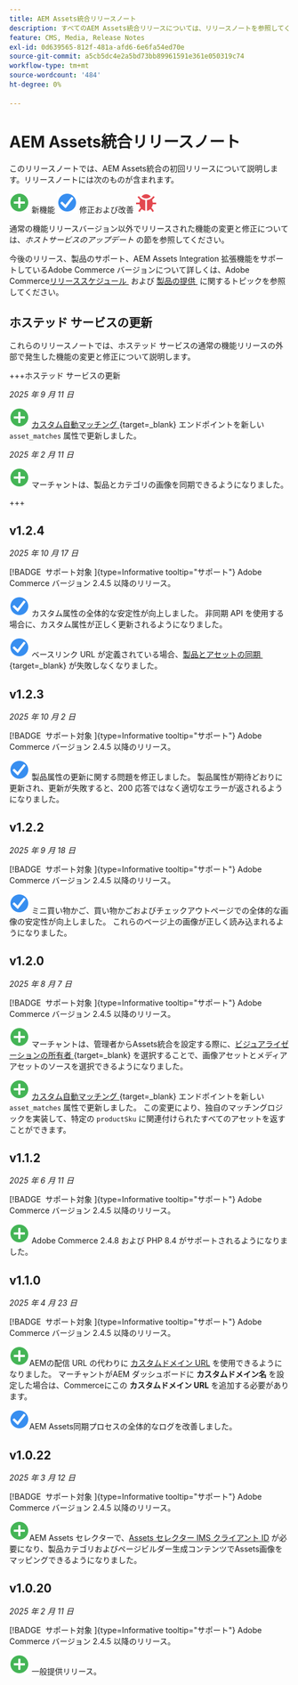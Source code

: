 ```yaml
---
title: AEM Assets統合リリースノート
description: すべてのAEM Assets統合リリースについては、リリースノートを参照してください。
feature: CMS, Media, Release Notes
exl-id: 0d639565-812f-481a-afd6-6e6fa54ed70e
source-git-commit: a5cb5dc4e2a5bd73bb89961591e361e050319c74
workflow-type: tm+mt
source-wordcount: '484'
ht-degree: 0%

---
```


# AEM Assets統合リリースノート

このリリースノートでは、AEM Assets統合の初回リリースについて説明します。リリースノートには次のものが含まれます。

![&#x200B; 新機能 &#x200B;](../assets/new.svg) 新機能
![&#x200B; 修正された問題 &#x200B;](../assets/fix.svg) 修正および改善
![&#x200B; 既知の問題 &#x200B;](../assets/bug.svg)

通常の機能リリースバージョン以外でリリースされた機能の変更と修正については、_ホストサービスのアップデート_ の節を参照してください。

今後のリリース、製品のサポート、AEM Assets Integration 拡張機能をサポートしているAdobe Commerce バージョンについて詳しくは、Adobe Commerce[&#x200B; リリーススケジュール &#x200B;](https://experienceleague.adobe.com/ja/docs/commerce-operations/release/planning/schedule) および [&#x200B; 製品の提供 &#x200B;](https://experienceleague.adobe.com/ja/docs/commerce-operations/release/product-availability) に関するトピックを参照してください。

## ホステッド サービスの更新

これらのリリースノートでは、ホステッド サービスの通常の機能リリースの外部で発生した機能の変更と修正について説明します。

+++ホステッド サービスの更新

_2025 年 9 月 11 日_

![&#x200B; 新しい問題 &#x200B;](../assets/new.svg) [&#x200B; カスタム自動マッチング &#x200B;](https://experienceleague.adobe.com/ja/docs/commerce/aem-assets-integration/synchronize/custom-match){target=_blank} エンドポイントを新しい `asset_matches` 属性で更新しました。

_2025 年 2 月 11 日_

![&#x200B; 新しい問題 &#x200B;](../assets/new.svg) マーチャントは、製品とカテゴリの画像を同期できるようになりました。

+++

## v1.2.4

_2025 年 10 月 17 日_

[!BADGE &#x200B; サポート対象 &#x200B;]{type=Informative tooltip="サポート"} Adobe Commerce バージョン 2.4.5 以降のリリース。

![&#x200B; 問題を修正 &#x200B;](../assets/fix.svg)<!-- Issue ACAP-1155 --> カスタム属性の全体的な安定性が向上しました。 非同期 API を使用する場合に、カスタム属性が正しく更新されるようになりました。

![&#x200B; 修正された問題 &#x200B;](../assets/fix.svg)<!-- Issue ACAP-1074 --> ベースリンク URL が定義されている場合、[&#x200B; 製品とアセットの同期 &#x200B;](https://experienceleague.adobe.com/ja/docs/commerce-admin/stores-sales/site-store/store-urls#configure-the-base-url){target=_blank} が失敗しなくなりました。

## v1.2.3

_2025 年 10 月 2 日_

[!BADGE &#x200B; サポート対象 &#x200B;]{type=Informative tooltip="サポート"} Adobe Commerce バージョン 2.4.5 以降のリリース。

![&#x200B; 修正された問題 &#x200B;](../assets/fix.svg)<!-- Issue ACAP-1135 --> 製品属性の更新に関する問題を修正しました。 製品属性が期待どおりに更新され、更新が失敗すると、200 応答ではなく適切なエラーが返されるようになりました。

## v1.2.2

_2025 年 9 月 18 日_

[!BADGE &#x200B; サポート対象 &#x200B;]{type=Informative tooltip="サポート"} Adobe Commerce バージョン 2.4.5 以降のリリース。

![&#x200B; 問題を修正 &#x200B;](../assets/fix.svg)<!-- Issue ACAP-1110 --> ミニ買い物かご、買い物かごおよびチェックアウトページでの全体的な画像の安定性が向上しました。 これらのページ上の画像が正しく読み込まれるようになりました。

## v1.2.0

_2025 年 8 月 7 日_

[!BADGE &#x200B; サポート対象 &#x200B;]{type=Informative tooltip="サポート"} Adobe Commerce バージョン 2.4.5 以降のリリース。

![&#x200B; 新しい問題 &#x200B;](../assets/new.svg)<!-- Issue ACAP-1018 --> マーチャントは、管理者からAssets統合を設定する際に、[&#x200B; ビジュアライゼーションの所有者 &#x200B;](https://experienceleague.adobe.com/ja/docs/commerce/aem-assets-integration/get-started/setup-synchronization){target=_blank} を選択することで、画像アセットとメディアアセットのソースを選択できるようになりました。

![&#x200B; 新しい問題 &#x200B;](../assets/new.svg)<!-- Issue ACAP-1078 --> [&#x200B; カスタム自動マッチング &#x200B;](https://experienceleague.adobe.com/ja/docs/commerce/aem-assets-integration/synchronize/custom-match){target=_blank} エンドポイントを新しい `asset_matches` 属性で更新しました。 この変更により、独自のマッチングロジックを実装して、特定の `productSku` に関連付けられたすべてのアセットを返すことができます。

## v1.1.2

_2025 年 6 月 11 日_

[!BADGE &#x200B; サポート対象 &#x200B;]{type=Informative tooltip="サポート"} Adobe Commerce バージョン 2.4.5 以降のリリース。

![&#x200B; 新規問題 &#x200B;](../assets/new.svg)<!-- Issue ACAP-1041 --> Adobe Commerce 2.4.8 および PHP 8.4 がサポートされるようになりました。

## v1.1.0

_2025 年 4 月 23 日_

[!BADGE &#x200B; サポート対象 &#x200B;]{type=Informative tooltip="サポート"} Adobe Commerce バージョン 2.4.5 以降のリリース。

![&#x200B; 新しい問題 &#x200B;](../assets/new.svg)<!-- Issue ACAP-955 -->AEMの配信 URL の代わりに [&#x200B; カスタムドメイン URL](https://experienceleague.adobe.com/ja/docs/commerce/aem-assets-integration/get-started/setup-synchronization#optional-configure-the-custom-domain-url) を使用できるようになりました。 マーチャントがAEM ダッシュボードに **カスタムドメイン名** を設定した場合は、Commerceにこの **カスタムドメイン URL** を追加する必要があります。

![&#x200B; 問題を修正 &#x200B;](../assets/fix.svg)<!-- Issue ACAP-987 -->AEM Assets同期プロセスの全体的なログを改善しました。

## v1.0.22

_2025 年 3 月 12 日_

[!BADGE &#x200B; サポート対象 &#x200B;]{type=Informative tooltip="サポート"} Adobe Commerce バージョン 2.4.5 以降のリリース。

![&#x200B; 新しい問題 &#x200B;](../assets/new.svg)<!-- Issue ACAP-xx -->AEM Assets セレクターで、[Assets セレクター IMS クライアント ID](https://experienceleague.adobe.com/ja/docs/commerce/aem-assets-integration/get-started/setup-synchronization) が必要になり、製品カテゴリおよびページビルダー生成コンテンツでAssets画像をマッピングできるようになりました。

## v1.0.20

_2025 年 2 月 11 日_

[!BADGE &#x200B; サポート対象 &#x200B;]{type=Informative tooltip="サポート"} Adobe Commerce バージョン 2.4.5 以降のリリース。

![&#x200B; 新規 &#x200B;](../assets/new.svg)<!-- Issue ACAP-xx --> 一般提供リリース。
